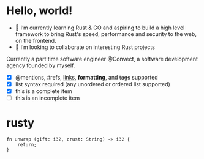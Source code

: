 # Hello, world!


- 🌱 I’m currently learning Rust & GO and aspiring to build a high level framework to bring Rust's speed, performance and security to the web, on the frontend.
- 👯 I’m looking to collaborate on interesting Rust projects

Currently a part time software engineer @Convect, a software development agency founded by myself.

- [x] @mentions, #refs, [links](), **formatting**, and <del>tags</del> supported
- [x] list syntax required (any unordered or ordered list supported)
- [x] this is a complete item
- [ ] this is an incomplete item

# rusty

    fn unwrap (gift: i32, crust: String) -> i32 {
        return;
    }
